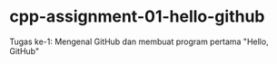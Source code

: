# cpp-assignment-01-hello-github
Tugas ke-1: Mengenal GitHub dan membuat program pertama "Hello, GitHub"
